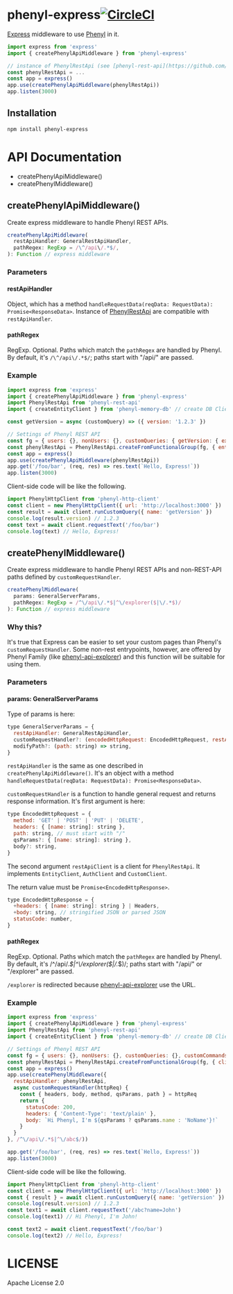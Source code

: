 # phenyl-express[![CircleCI](https://circleci.com/gh/phenyl-js/phenyl.svg?style=shield&circle-token=e5b0170cf6df4acd73f13c66cc37e0cb1a56948c)](https://circleci.com/gh/phenyl-js/phenyl)

[Express](http://expressjs.com/) middleware to use [Phenyl](https://github.com/phenyl-js/phenyl) in it.

```js
import express from 'express'
import { createPhenylApiMiddleware } from 'phenyl-express'

// instance of PhenylRestApi (see [phenyl-rest-api](https://github.com/phenyl-js/phenyl/tree/master/modules/phenyl-rest-api).)
const phenylRestApi = ...
const app = express()
app.use(createPhenylApiMiddleware(phenylRestApi))
app.listen(3000)
```

## Installation
```sh
npm install phenyl-express
```

# API Documentation
- createPhenylApiMiddleware()
- createPhenylMiddleware()

## createPhenylApiMiddleware()
Create express middleware to handle Phenyl REST APIs.

```js
createPhenylApiMiddleware(
  restApiHandler: GeneralRestApiHandler,
  pathRegex: RegExp = /\^/api\/.*$/,
): Function // express middleware
```

### Parameters
#### restApiHandler
Object, which has a method `handleRequestData(reqData: RequestData): Promise<ResponseData>`.
Instance of [PhenylRestApi](https://github.com/phenyl-js/phenyl/tree/master/modules/phenyl-rest-api) are compatible with `restApiHandler`.

#### pathRegex
RegExp. Optional.
Paths which match the `pathRegex` are handled by Phenyl.
By default, it's `/\^/api\/.*$/`; paths start with "/api/" are passed.

### Example
```js
import express from 'express'
import { createPhenylApiMiddleware } from 'phenyl-express'
import PhenylRestApi from 'phenyl-rest-api'
import { createEntityClient } from 'phenyl-memory-db' // create DB Client used in Phenyl REST API

const getVersion = async (customQuery) => ({ version: '1.2.3' })

// Settings of Phenyl REST API
const fg = { users: {}, nonUsers: {}, customQueries: { getVersion: { execute: getVersion } }, customCommands: {} }
const phenylRestApi = PhenylRestApi.createFromFunctionalGroup(fg, { entityClient: createEntityClient() })
const app = express()
app.use(createPhenylApiMiddleware(phenylRestApi))
app.get('/foo/bar', (req, res) => res.text(`Hello, Express!`))
app.listen(3000)
```

Client-side code will be like the following.
```js
import PhenylHttpClient from 'phenyl-http-client'
const client = new PhenylHttpClient({ url: 'http://localhost:3000' })
const result = await client.runCustomQuery({ name: 'getVersion' })
console.log(result.version) // 1.2.3
const text = await client.requestText('/foo/bar')
console.log(text) // Hello, Express!
```

## createPhenylMiddleware()
Create express middleware to handle Phenyl REST APIs and non-REST-API paths defined by `customRequestHandler`.

```js
createPhenylMiddleware(
  params: GeneralServerParams,
  pathRegex: RegExp = /^\/api\/.*$|^\/explorer($|\/.*$)/
): Function // express middleware
```

### Why this?
It's true that Express can be easier to set your custom pages than Phenyl's `customRequestHandler`.
Some non-rest entrypoints, however, are offered by Phenyl Family (like [phenyl-api-explorer](https://github.com/phenyl-js/phenyl/blob/master/modules/phenyl-api-explorer)) and this function will be suitable for using them.

### Parameters
#### params: GeneralServerParams
Type of params is here:
```js
type GeneralServerParams = {
  restApiHandler: GeneralRestApiHandler,
  customRequestHandler?: (encodedHttpRequest: EncodedHttpRequest, restApiClient: RestApiClient) => Promise<EncodedHttpResponse>,
  modifyPath?: (path: string) => string,
}
```

`restApiHandler` is the same as one described in `createPhenylApiMiddleware()`.
It's an object with a method `handleRequestData(reqData: RequestData): Promise<ResponseData>`.

`customRequestHandler` is a function to handle general request and returns response information.
It's first argument is here:

```js
type EncodedHttpRequest = {
  method: 'GET' | 'POST' | 'PUT' | 'DELETE',
  headers: { [name: string]: string },
  path: string, // must start with "/"
  qsParams?: { [name: string]: string },
  body?: string,
}
```

The second argument `restApiClient` is a client for `PhenylRestApi`.
It implements `EntityClient`, `AuthClient` and `CustomClient`.

The return value must be `Promise<EncodedHttpResponse>`.

```js
type EncodedHttpResponse = {
  +headers: { [name: string]: string } | Headers,
  +body: string, // stringified JSON or parsed JSON
  statusCode: number,
}
```

#### pathRegex
RegExp. Optional.
Paths which match the `pathRegex` are handled by Phenyl.
By default, it's /^\/api\/.*$|^\/explorer($|\/.*$)/; paths start with "/api/" or "/explorer" are passed.

`/explorer` is redirected because [phenyl-api-explorer](https://github.com/phenyl-js/phenyl/blob/master/modules/phenyl-api-explorer) use the URL.

### Example
```js
import express from 'express'
import { createPhenylApiMiddleware } from 'phenyl-express'
import PhenylRestApi from 'phenyl-rest-api'
import { createEntityClient } from 'phenyl-memory-db' // create DB Client used in Phenyl REST API

// Settings of Phenyl REST API
const fg = { users: {}, nonUsers: {}, customQueries: {}, customCommands: {} }
const phenylRestApi = PhenylRestApi.createFromFunctionalGroup(fg, { client: createEntityClient() })
const app = express()
app.use(createPhenylMiddleware({
  restApiHandler: phenylRestApi,
  async customRequestHandler(httpReq) {
    const { headers, body, method, qsParams, path } = httpReq
    return {
      statusCode: 200,
      headers: { 'Content-Type': 'text/plain' },
      body: `Hi Phenyl, I'm ${qsParams ? qsParams.name : 'NoName'}!`
    }
  }
}, /^\/api\/.*$|^\/abc$/))

app.get('/foo/bar', (req, res) => res.text(`Hello, Express!`))
app.listen(3000)
```

Client-side code will be like the following.
```js
import PhenylHttpClient from 'phenyl-http-client'
const client = new PhenylHttpClient({ url: 'http://localhost:3000' })
const { result } = await client.runCustomQuery({ name: 'getVersion' })
console.log(result.version) // 1.2.3
const text1 = await client.requestText('/abc?name=John')
console.log(text1) // Hi Phenyl, I'm John!

const text2 = await client.requestText('/foo/bar')
console.log(text2) // Hello, Express!
```


# LICENSE
Apache License 2.0
